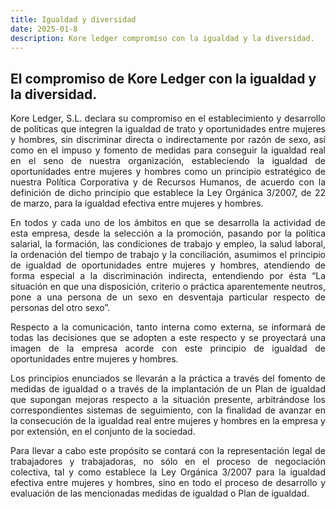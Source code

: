 ```yaml
---
title: Igualdad y diversidad
date: 2025-01-8
description: Kore ledger compromiso con la igualdad y la diversidad.
---
```


## El compromiso de Kore Ledger con la igualdad y la diversidad.
<div style="text-align: justify;">
Kore Ledger, S.L. declara su compromiso en el establecimiento y desarrollo de políticas que integren la igualdad de trato y oportunidades entre mujeres y hombres, sin discriminar directa o indirectamente por razón de sexo, así como en el impuso y fomento de medidas para conseguir la igualdad real en el seno de nuestra organización, estableciendo la igualdad de oportunidades entre mujeres y hombres como un principio estratégico de nuestra Política Corporativa y de Recursos Humanos, de acuerdo con la definición de dicho principio que establece la Ley Orgánica 3/2007, de 22 de marzo, para la igualdad efectiva entre mujeres y hombres. 


En todos y cada uno de los ámbitos en que se desarrolla la actividad de esta empresa, desde la selección a la promoción, pasando por la política salarial, la formación, las condiciones de trabajo y empleo, la salud laboral, la ordenación del tiempo de trabajo y la conciliación, asumimos el principio de igualdad de oportunidades entre mujeres y hombres, atendiendo de forma especial a la discriminación indirecta, entendiendo por ésta “La situación en que una disposición, criterio o práctica aparentemente neutros, pone a una persona de un sexo en desventaja particular respecto de personas del otro sexo”.  

Respecto a la comunicación, tanto interna como externa, se informará de todas las decisiones que se adopten a este respecto y se proyectará una imagen de la empresa acorde con este principio de igualdad de oportunidades entre mujeres y hombres.  

Los principios enunciados se llevarán a la práctica a través del fomento de medidas de igualdad o a través de la implantación de un Plan de igualdad que supongan mejoras respecto a la situación presente, arbitrándose los correspondientes sistemas de seguimiento, con la finalidad de avanzar en la consecución de la igualdad real entre mujeres y hombres en la empresa y por extensión, en el conjunto de la sociedad.  

Para llevar a cabo este propósito se contará con la representación legal de trabajadores y trabajadoras, no sólo en el proceso de negociación colectiva, tal y como establece la Ley Orgánica 3/2007 para la igualdad efectiva entre mujeres y hombres, sino en todo el proceso de desarrollo y evaluación de las mencionadas medidas de igualdad o Plan de igualdad.  

</div>